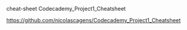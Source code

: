 cheat-sheet
Codecademy_Project1_Cheatsheet

https://github.com/nicolascagens/Codecademy_Project1_Cheatsheet
